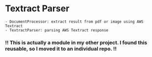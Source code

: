 # Textract Parser
    - DocumentProcessor: extract result from pdf or image using AWS Textract
    - TextractParser: parsing AWS Textract response

### !! This is actually a module in my other project. I found this reusable, so I moved it to an individual repo. !! ###